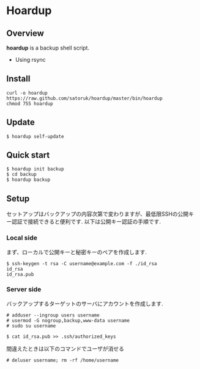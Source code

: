 # Hoardup

## Overview

**hoardup** is a backup shell script.

* Using rsync

## Install

    curl -o hoardup https://raw.github.com/satoruk/hoardup/master/bin/hoardup
    chmod 755 hoardup

## Update

    $ hoardup self-update

## Quick start

    $ hoardup init backup
    $ cd backup
    $ hoardup backup

## Setup

セットアップはバックアップの内容次第で変わりますが、最低限SSHの公開キー認証で接続できると便利です.
以下は公開キー認証の手順です.

### Local side

まず、ローカルで公開キーと秘密キーのペアを作成します.

    $ ssh-keygen -t rsa -C username@example.com -f ./id_rsa
    id_rsa
    id_rsa.pub

### Server side

バックアップするターゲットのサーバにアカウントを作成します.


    # adduser --ingroup users username
    # usermod -G nogroup,backup,www-data username
    # sudo su username
    
    $ cat id_rsa.pub >> .ssh/authorized_keys


間違えたときは以下のコマンドでユーザが消せる

    # deluser username; rm -rf /home/username



